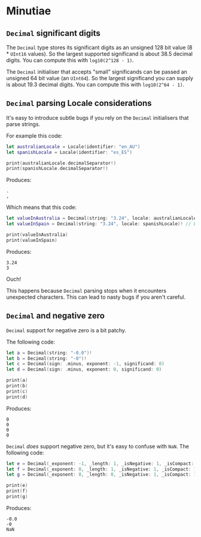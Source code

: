 # Minutiae

## `Decimal` significant digits

The `Decimal` type stores its significant digits as an unsigned 128 bit value (8 \* `UInt16` values). So the largest 
supported significand is about 38.5 decimal digits. You can compute this with `log10(2^128 - 1)`.

The `Decimal` initialiser that accepts "small" significands can be passed an unsigned 64 bit value (an `UInt64`). So the 
largest significand you can supply is about 19.3 decimal digits. You can compute this with `log10(2^64 - 1)`. 

## `Decimal` parsing Locale considerations

It's easy to introduce subtle bugs if you rely on the `Decimal` initialisers that parse strings.  

For example this code:

```swift
let australianLocale = Locale(identifier: "en_AU")
let spanishLocale = Locale(identifier: "es_ES")

print(australianLocale.decimalSeparator!)
print(spanishLocale.decimalSeparator!)
```

Produces:

```
.
,
```

Which means that this code:

```swift
let valueInAustralia = Decimal(string: "3.24", locale: australianLocale)!
let valueInSpain = Decimal(string: "3.24", locale: spanishLocale)! // Expects "3,24"

print(valueInAustralia)
print(valueInSpain)
```

Produces:

```
3.24
3
```

Ouch! 

This happens because `Decimal` parsing stops when it encounters unexpected characters. This can lead to nasty bugs if 
you aren't careful.

## `Decimal` and negative zero

`Decimal` support for negative zero is a bit patchy.

The following code:

```swift
let a = Decimal(string: "-0.0")!
let b = Decimal(string: "-0")!
let c = Decimal(sign: .minus, exponent: -1, significand: 0)
let d = Decimal(sign: .minus, exponent: 0, significand: 0)

print(a)
print(b)
print(c)
print(d)
```

Produces:

```
0
0
0
0
```

`Decimal` _does_ support negative zero, but it's easy to confuse with `NaN`. The following code:

```swift
let e = Decimal(_exponent: -1, _length: 1, _isNegative: 1, _isCompact: 1, _reserved: 0, _mantissa: (0, 0, 0, 0, 0, 0, 0, 0))
let f = Decimal(_exponent: 0, _length: 1, _isNegative: 1, _isCompact: 1, _reserved: 0, _mantissa: (0, 0, 0, 0, 0, 0, 0, 0))
let g = Decimal(_exponent: 0, _length: 0, _isNegative: 1, _isCompact: 1, _reserved: 0, _mantissa: (0, 0, 0, 0, 0, 0, 0, 0))

print(e)
print(f)
print(g)
```

Produces:

```
-0.0
-0
NaN
```
